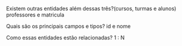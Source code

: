 Existem outras entidades além dessas três?(cursos, turmas e alunos)<br>
professores e matricula

Quais são os principais campos e tipos?
id e nome

Como essas entidades estão relacionadas?
1 : N
